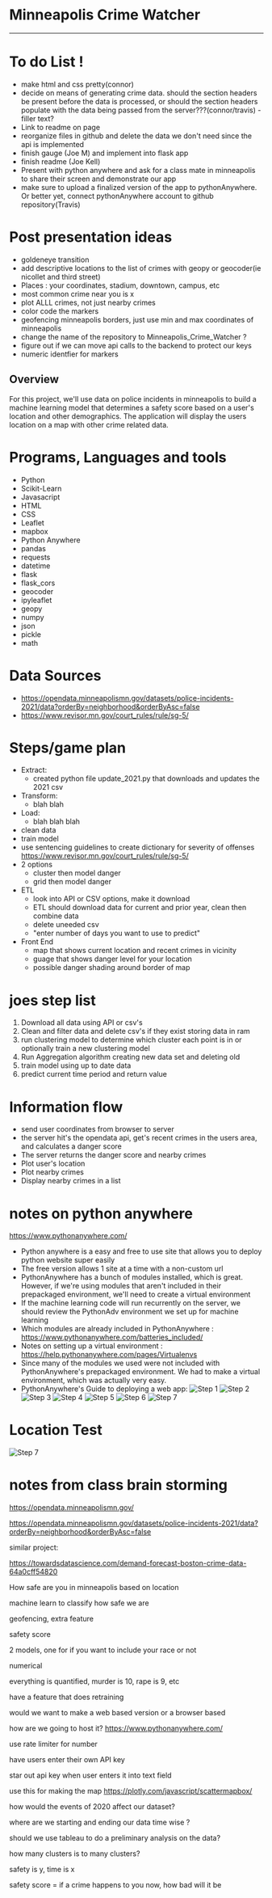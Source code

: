 # Minneapolis Crime Watcher

---

# **To do List !**
- make html and css pretty(connor)
- decide on means of generating crime data. should the section headers be present before the data is processed, or should the section headers populate with the data being passed from the server???(connor/travis) - filler text?
- Link to readme on page
- reorganize files in github and delete the data we don't need since the api is implemented
- finish gauge (Joe M) and implement into flask app
- finish readme (Joe Kell)
- Present with python anywhere and ask for a class mate in minneapolis to share their screen and demonstrate our app
- make sure to upload a finalized version of the app to pythonAnywhere. Or better yet, connect pythonAnywhere account to github repository(Travis)



# Post presentation ideas
- goldeneye transition
- add descriptive locations to the list of crimes with geopy or geocoder(ie nicollet and third street)
- Places : your coordinates, stadium, downtown, campus, etc
- most common crime near you is x
- plot ALLL crimes, not just nearby crimes
- color code the markers
- geofencing minneapolis borders, just use min and max coordinates of minneapolis
- change the name of the repository to Minneapolis_Crime_Watcher ?
- figure out if we can move api calls to the backend to protect our keys
- numeric identfier for markers



## Overview
For this project, we'll use data on police incidents in minneapolis to build a machine learning model that determines a safety score based on a user's location and other demographics. The application will display the users location on a map with other crime related data. 


# Programs, Languages and tools
- Python
- Scikit-Learn
- Javasacript
- HTML
- CSS
- Leaflet
- mapbox
- Python Anywhere
- pandas
- requests
- datetime
- flask
- flask_cors
- geocoder
- ipyleaflet
- geopy
- numpy
- json
- pickle
- math


# Data Sources
- https://opendata.minneapolismn.gov/datasets/police-incidents-2021/data?orderBy=neighborhood&orderByAsc=false
- https://www.revisor.mn.gov/court_rules/rule/sg-5/


#  Steps/game plan
- Extract:
    - created python file update_2021.py that downloads and updates the 2021 csv
- Transform:
    - blah blah
- Load:
    - blah blah blah
- clean data
- train model
- use sentencing guidelines to create dictionary for severity of offenses https://www.revisor.mn.gov/court_rules/rule/sg-5/
- 2 options
    - cluster then model danger
    - grid then model danger
- ETL 
    - look into API or CSV options, make it download
    - ETL should download data for current and prior year, clean then combine data
    - delete uneeded csv
    - "enter number of days you want to use to predict"
- Front End
    - map that shows current location and recent crimes in vicinity
    - guage that shows danger level for your location
    - possible danger shading around border of map

# joes step list

1. Download all data using API or csv's
2. Clean and filter data and delete csv's if they exist storing data in ram 
3. run clustering model to determine which cluster each point is in or optionally train a new clustering model
4. Run Aggregation algorithm creating new data set and deleting old
5. train model using up to date data
6. predict current time period and return value


# Information flow
- send user coordinates from browser to server
- the server hit's the opendata api, get's recent crimes in the users area, and calculates a danger score
- The server returns the danger score and nearby crimes
- Plot user's location
- Plot nearby crimes
- Display nearby crimes in a list

# notes on python anywhere

https://www.pythonanywhere.com/

- Python anywhere is a easy and free to use site that allows you to deploy python website super easily
- The free version allows 1 site at a time with a non-custom url  
- PythonAnywhere has a bunch of modules installed, which is great. However, if we're using modules that aren't included in their prepackaged environment, we'll need to create a virtual environment
- If the machine learning code will run recurrently on the server, we should review the PythonAdv environment we set up for machine learning
- Which modules are already included in PythonAnywhere : https://www.pythonanywhere.com/batteries_included/
- Notes on setting up a virtual environment : https://help.pythonanywhere.com/pages/Virtualenvs
- Since many of the modules we used were not included with PythonAnywhere's prepackaged environment. We had to make a virtual environment, which was actually very easy.
- PythonAnywhere's Guide to deploying a web app:
 ![Step 1](./images/deploying_a_web_app/Capture1.JPG "Step 1")
 ![Step 2](./images/deploying_a_web_app/Capture2.JPG "Step 2")
 ![Step 3](./images/deploying_a_web_app/Capture3.JPG "Step 3")
 ![Step 4](./images/deploying_a_web_app/Capture4.JPG "Step 4")
 ![Step 5](./images/deploying_a_web_app/Capture5.JPG "Step 5")
 ![Step 6](./images/deploying_a_web_app/Capture6.JPG "Step 6")
 ![Step 7](./images/deploying_a_web_app/Capture7.JPG "Step 7")


# Location Test
![Step 7](./images/fulton_location_test.JPG "Location test")



# notes from class brain storming
https://opendata.minneapolismn.gov/

https://opendata.minneapolismn.gov/datasets/police-incidents-2021/data?orderBy=neighborhood&orderByAsc=false


similar project:

https://towardsdatascience.com/demand-forecast-boston-crime-data-64a0cff54820


How safe are you in minneapolis based on location

machine learn to classify how safe we are

geofencing, extra feature

safety score

2 models, one for if you want to include your race or not

numerical

everything is quantified, murder is 10, rape is 9, etc

have a feature that does retraining

would we want to make a web based version or a browser based

how are we going to host it? https://www.pythonanywhere.com/

use rate limiter for number

have users enter their own API key

star out api key when user enters it into text field

use this for making the map https://plotly.com/javascript/scattermapbox/

how would the events of 2020 affect our dataset?

where are we starting and ending our data time wise ?

should we use tableau to do a preliminary analysis on the data?

how many clusters is to many clusters?

safety is y, time is x

safety score = if a crime happens to you now, how bad will it be





